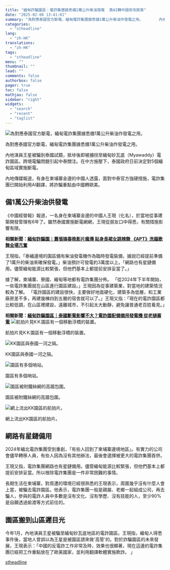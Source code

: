 ```yaml
---
title: "緬甸詐騙園區︱電詐集團據悉備1萬公升柴油發電  靠AI轉中國改攻歐美"
date: "2025-02-08 13:41:01"
summary: "為對應泰國官方斷電，緬甸電詐集團據悉備1萬公升柴油作發電之用。       內地演員王星被騙..."
categories:
  - "stheadline"
lang:
  - "zh-HK"
translations:
  - "zh-HK"
tags:
  - "stheadline"
menu: ""
thumbnail: ""
lead: ""
comments: false
authorbox: false
pager: true
toc: false
mathjax: false
sidebar: "right"
widgets:
  - "search"
  - "recent"
  - "taglist"
---
```


![為對應泰國官方斷電，緬甸電詐集團據悉備1萬公升柴油作發電之用。](https://image.stheadline.com/f/680p0/0x0/100/none/4e3e0eb351440c4b41db44da77e42d78/stheadline/inewsmedia/20250208/_2025020813402967409.jpg)

為對應泰國官方斷電，緬甸電詐集團據悉備1萬公升柴油作發電之用。




內地演員王星被騙到泰國試鏡，抵埗後即被擄拐至緬甸妙瓦底（Myawaddy）電詐園區。跨境電騙問題引起中泰關注。在中方施壓下，泰國政府日前決定對5個緬甸區域實施斷電。  

  

內地傳媒報道，有身在柬埔寨金邊的中國人透露，面對中泰官方強硬措施，電詐集團已開始利用AI翻譯，將詐騙重點由中國轉歐美。

備1萬公升柴油供發電
----------

《中國經營報》報道，一名身在柬埔寨金邊的中國人王現（化名），於當地從事建築開發管理有6年了。雖然泰國實施斷電網網，王現從朋友口中得悉，有關措施影響有限。

**相關新聞：[緬甸詐騙園︱囂張搞春晚影片瘋傳 貼身長裙女跳辣舞 《APT》洗腦歌舞全場亢奮](https://www.stheadline.com/realtime-china/3426108/)**

王現指，「泰緬邊境的園區備有柴油發電機作為臨時發電裝備，據說已經提前準備了1萬升的柴油來確保發電。」柴油預計可發電約3萬度以上。「網路也有星鏈備用。儘管緬甸能源比較緊張，但他們基本上都提前安排妥當了。」  

  

據了解，柬埔寨、寮國、緬甸等地都有電詐集團分佈。 「從2024年下半年開始，一些電詐集團就在山區進行園區建設。」王現因為從事建築業，對當地的建築情況較為了解。 「電詐園區的建設很快，主要做好地面硬化，建築多為低層，和工業廠房差不多，再建幾棟四到五層的宿舍就可以了。」王現又指：「現在的電詐園區都比較低調，在山區裡建設，遠離城市，不引起太大動靜，避免讓普通老百姓看見。」

**相關新聞：[緬甸詐騙園區｜泰國斷電影響不大？電詐園配備備用發電機 從老撾蓄電](https://www.stheadline.com/realtime-world/3426082/)**
 ![航拍片見KＫ園區有一個移動浮橋的裝置。](https://image.hkhl.hk/f/1024p0/0x0/100/none/d5f484ed8dce699879576cd35326b513/2025-01/3dQQY9CWlx08l3qA5Eha01041202FgLe0E010_mp4_snapshot_00_35__2025_01_11_10_35_59_.jpg)


航拍片見KＫ園區有一個移動浮橋的裝置。



 ![KK園區與泰國一河之隔。](https://image.hkhl.hk/f/1024p0/0x0/100/none/80e1b651a9971d248fc3f58a764a162f/2025-01/3dQQY9CWlx08l3qA5Eha01041202FgLe0E010_mp4_snapshot_03_30__2025_01_11_10_36_35_.jpg)


KK園區與泰國一河之隔。



 ![園區有多個哨站。](https://image.hkhl.hk/f/1024p0/0x0/100/none/3d33d043e7f3e457c686e268b1d7aefb/2025-01/3dQQY9CWlx08l3qA5Eha01041202FgLe0E010_mp4_snapshot_03_38__2025_01_11_10_36_52_.jpg)


園區有多個哨站。



 ![園區被附鐵絲網的高牆包圍。](https://image.hkhl.hk/f/1024p0/0x0/100/none/1cec539bb1daf79d4b5ba1b7a9a1ac22/2025-01/3dQQY9CWlx08l3qA5Eha01041202FgLe0E010_mp4_snapshot_04_17__2025_01_11_10_37_02_.jpg)


園區被附鐵絲網的高牆包圍。



 ![網上流出KK園區的航拍片。](https://image.hkhl.hk/f/1024p0/0x0/100/none/0d3c6022b5b3398daed64c52fd29ffa9/2025-01/636_2__0.jpg)


網上流出KK園區的航拍片。




網路有星鏈備用
-------

2024年緬北電詐集團受到重創，「有些人回到了柬埔寨邊境地區」。有實力的公司會儘早轉移人員，有些人因為沒有其他辦法，最後會選擇被更大的電詐集團吞併。  

  

王現又指，電詐集團網路也有星鏈備用。儘管緬甸能源比較緊張，但他們基本上都提前安排妥當。所以根除電詐集團是一件非常困難的事情。  

  

長期生活在柬埔寨，對周遭的環境已經很熟悉的王現表示，周圍幾乎沒有什麼人會上當，被騙去電詐園區。他表示，電詐集團一般是親屬、老鄉一起組成公司，再去騙人，參與的電詐人員中多數是沒有文化、沒有學歷、沒有技能的人，至少90%是自願透過偷渡等方式前往的。

園區搬到山區遲目光
---------

今年1月，內地演員王星被騙至緬甸妙瓦底地區的電詐園區。王現指，緬甸人得悉事件後，當地人曾誤以為王星是被園區請來做'高管'的。對於詐騙園區的未來發展，王現表示：「中國的反電詐工作非常及時，效果也很顯著，現在這邊的電詐集團已經把工作重點放在了歐美國家，並利用翻譯軟體實施欺詐。 」

[stheadline](https://std.stheadline.com/realtime/article/2051551/即時-中國-緬甸詐騙園區︱電詐集團據悉備1萬公升柴油發電-靠AI轉中國改攻歐美)
